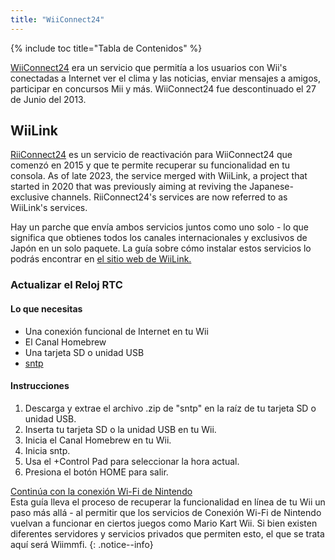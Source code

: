 ```yaml
---
title: "WiiConnect24"
---
```


{% include toc title="Tabla de Contenidos" %}
<!--
This guide provides the means of regaining WiiConnect24 functionality on your console via RiiConnect24.
Although not at all necessary, it is a "nice to have" feature that was originally used for online connectivity in certain applications on the console.
These apps include the Forecast/News Channel, Nintendo Channel, Check Mii Out Channel, some Japan-exclusive channels, and more.
-->

[WiiConnect24](https://wikipedia.org/wiki/WiiConnect24) era un servicio que permitía a los usuarios con Wii's conectadas a Internet ver el clima y las noticias, enviar mensajes a amigos, participar en concursos Mii y más. WiiConnect24 fue descontinuado el 27 de Junio del 2013.

## WiiLink
[RiiConnect24](https://rc24.xyz) es un servicio de reactivación para WiiConnect24 que comenzó en 2015 y que te permite recuperar su funcionalidad en tu consola. As of late 2023, the service merged with WiiLink, a project that started in 2020 that was previously aiming at reviving the Japanese-exclusive channels. RiiConnect24's services are now referred to as WiiLink's services.

Hay un parche que envía ambos servicios juntos como uno solo - lo que significa que obtienes todos los canales internacionales y exclusivos de Japón en un solo paquete. La guía sobre cómo instalar estos servicios lo podrás encontrar en [el sitio web de WiiLink.](https://www.wiilink24.com/guide/)

<!-- move this back to another page? or no -->
### Actualizar el Reloj RTC

#### Lo que necesitas
+ Una conexión funcional de Internet en tu Wii
+ El Canal Homebrew
+ Una tarjeta SD o unidad USB
+ [sntp](https://oscwii.org/library/app/sntp)

#### Instrucciones
1. Descarga y extrae el archivo .zip de "sntp" en la raíz de tu tarjeta SD o unidad USB.
1. Inserta tu tarjeta SD o la unidad USB en tu Wii.
1. Inicia el Canal Homebrew en tu Wii.
1. Inicia sntp.
1. Usa el +Control Pad para seleccionar la hora actual.
1. Presiona el botón HOME para salir.

[Continúa con la conexión Wi-Fi de Nintendo](wiimmfi)<br> Esta guía lleva el proceso de recuperar la funcionalidad en línea de tu Wii un paso más allá - al permitir que los servicios de Conexión Wi-Fi de Nintendo vuelvan a funcionar en ciertos juegos como Mario Kart Wii. Si bien existen diferentes servidores y servicios privados que permiten esto, el que se trata aquí será Wiimmfi.
{: .notice--info}
